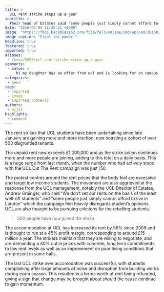 ```yaml
---
title: >
  UCL rent strike steps up a gear
subtitle: >
  Their head of Estates said “some people just simply cannot afford to live in London”
date: "2016-03-04 11:25:21 +0000"
image: "https://f001.backblazeb2.com/file/felixonline/img/upload/201603041125-felix-128cl rent19344_487411581443165_5745645532743636195_o.jpg"
image_caption: "Fight the power!"
headline: true
featured: true
imported: true
aliases:
 - /news/5996/ucl-rent-strike-steps-up-a-gear
comments:
 - value: >
     hi my daughter has an offer from ucl and is looking for on campus accomodation . but looking at the strike etc and student issues we are a little concerned ... can anyone recomend good clean accomodation in ucl university campus which does not have rats cockroaches etc ? self catered preferred ... would be sooo grateful hank you
categories:
 - news
tags:
 - imported
 - image
 - imported_comments
authors:
 - mjj15
highlights:
 - comment
---
```


The rent strikes that UCL students have been undertaking since late January are gaining more and more traction, now boasting a cohort of over 500 disgruntled tenants.

The unpaid rent now exceeds £1,000,000 and as the strike action continues more and more people are joining, adding to this total on a daily basis. This is a huge surge from last month, when the number who had actively stood with the UCL Cut The Rent campaign was just 150.

The protest centres around the rent prices that the body feel are excessive and target low income students. The movement are also aggrieved at the response from the UCL management, notably the UCL Director of Estates, Andrew Grainger, who said “We don’t set our rents on the basis of the least well-off students” and “some people just simply cannot afford to live in London” which the campaign feel heavily disregards student’s opinions. UCL are also thought to be pursuing evictions for the rebelling students.

> 500 people have now joined the strike

The accommodation at UCL has increased its rent by 56% since 2009 and is thought to run at a 45% profit margin, corresponding to around £15 million a year. The strikers maintain that they are willing to negotiate, and are demanding a 40% cut in prices with concrete, long term commitments to low rent levels as well as an improvement on poor living conditions that are present in some halls.

The last UCL strike over accomodation was successful, with students complaining after large amounts of noise and disruption from building works during exam season. This resulted in a terms worth of rent being refunded, giving a sign that change may be brought about should the cause continue to gain momentum.
